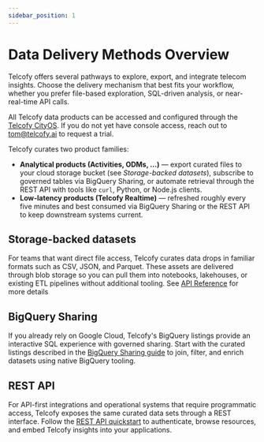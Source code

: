 ```yaml
---
sidebar_position: 1
---
```


# Data Delivery Methods Overview

Telcofy offers several pathways to explore, export, and integrate telecom insights. Choose the delivery mechanism that best fits your workflow, whether you prefer file-based exploration, SQL-driven analysis, or near-real-time API calls.

All Telcofy data products can be accessed and configured through the [Telcofy CityOS](https://app.telcofy.ai). If you do not yet have console access, reach out to [tom@telcofy.ai](mailto:tom@telcofy.ai) to request a trial.

Telcofy curates two product families:

- **Analytical products (Activities, ODMs, …)** — export curated files to your cloud storage bucket (see *Storage-backed datasets*), subscribe to governed tables via BigQuery Sharing, or automate retrieval through the REST API with tools like `curl`, Python, or Node.js clients.
- **Low-latency products (Telcofy Realtime)** — refreshed roughly every five minutes and best consumed via BigQuery Sharing or the REST API to keep downstream systems current.

## Storage-backed datasets

For teams that want direct file access, Telcofy curates data drops in familiar formats such as CSV, JSON, and Parquet. These assets are delivered through blob storage so you can pull them into notebooks, lakehouses, or existing ETL pipelines without additional tooling. See [API Reference](../api/quickstart.md) for more details

## BigQuery Sharing

If you already rely on Google Cloud, Telcofy's BigQuery listings provide an interactive SQL experience with governed sharing. Start with the curated listings described in the [BigQuery Sharing guide](./analytical-hub.md) to join, filter, and enrich datasets using native BigQuery tooling.

## REST API

For API-first integrations and operational systems that require programmatic access, Telcofy exposes the same curated data sets through a REST interface. Follow the [REST API quickstart](../api/quickstart.md) to authenticate, browse resources, and embed Telcofy insights into your applications.
